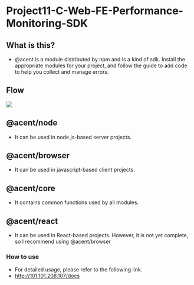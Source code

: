 # Project11-C-Web-FE-Performance-Monitoring-SDK

## What is this?
- @acent is a module distributed by npm and is a kind of sdk. Install the appropriate modules for your project, and follow the guide to add code to help you collect and manage errors.

## Flow
![](https://i.imgur.com/CDZt85v.png)

## @acent/node
- It can be used in node.js-based server projects.

## @acent/browser
- It can be used in javascript-based client projects.

## @acent/core
- It contains common functions used by all modules.
## @acent/react
- It can be used in React-based projects. However, it is not yet complete, so I recommend using @acent/browser

### How to use
- For detailed usage, please refer to the following link.
- http://101.101.208.107/docs
